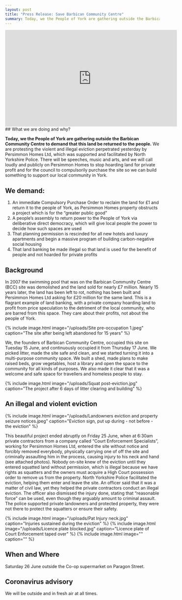 ```yaml
---
layout: post
title: "Press Release: Save Barbican Community Centre"
summary: Today, we the People of York are gathering outside the Barbican Community Centre to demand that this land be returned to the people.
---
```

<iframe width="560" height="315" src="https://www.youtube.com/embed/Z3idsHM9DQM" title="YouTube video player" frameborder="0" allow="accelerometer; autoplay; clipboard-write; encrypted-media; gyroscope; picture-in-picture" allowfullscreen></iframe>
## What we are doing and why?

**Today, we the People of York are gathering outside the Barbican Community Centre to demand that this land be returned to the people.** We are protesting the violent and illegal eviction perpetrated yesterday by Persimmon Homes Ltd, which was supported and facilitated by North Yorkshire Police. There will be speeches, music and arts, and we will call loudly and publicly on Persimmon Homes to stop hoarding land for private profit and for the council to compulsorily purchase the site so we can build something to support our local community in York.

## We demand:
1.    An immediate Compulsory Purchase Order to reclaim the land for £1 and return it to the people of York, as Persimmon Homes property obstructs a project which is for the “greater public good”
2.    A people’s assembly to return power to the People of York via deliberative direct democracy, which will give local people the power to decide how such spaces are used
3.    That planning permission is rescinded for all new hotels and luxury apartments and begin a massive program of building carbon-negative social housing
4.    That land banking be made illegal so that land is used for the benefit of people and not hoarded for private profits

## Background

In 2007 the swimming pool that was on the Barbican Community Centre (BCC) site was demolished and the land sold for nearly £7 million. Nearly 15 years later, the land has been left to rot, nothing has been built and Persimmon Homes Ltd asking for £20 million for the same land. This is a flagrant example of land banking, with a private company hoarding land to profit from price speculation to the detriment of the local community, who are barred from this space. They care about their profits, not about the people of York.

{% include image.html image="/uploads/Site pre-occupation 1.jpeg" caption="The site after being left abandoned for 15 years" %}

We, the founders of Barbican Community Centre, occupied this site on Tuesday 15 June, and continuously occupied it from Thursday 17 June. We picked litter, made the site safe and clean, and we started turning it into a multi-purpose community space. We built a shed, made plans to make raised beds, grow vegetables, host a library and open the space to the community for all kinds of purposes. We also made it clear that it was a welcome and safe space for travellers and homeless people to stay.

{% include image.html image="/uploads/Squat post-eviction.jpg" caption="The project after 6 days of litter clearing and building" %}

## An illegal and violent eviction

{% include image.html image="/uploads/Landowners eviction and property seizure notices.jpeg" caption="Eviction sign, put up during - not before - the eviction" %}

This beautiful project ended abruptly on Friday 25 June, when at 6:30am private contractors from a company called “Court Enforcement Specialists”, working for Persimmon Homes Ltd, entered the site without notice and forcibly removed everybody, physically carrying one of off the site and criminally assaulting him in the process, causing injury to his neck and hand (see attached photos). Nobody on-site knew of the eviction until they entered squatted land without permission, which is illegal because we have rights as squatters and the owners must acquire a High Court possession order to remove us from the property. North Yorkshire Police facilitated the eviction, helping them enter and leave the site. An officer said that it was a matter of civil law, yet they helped the private contractors conduct an illegal eviction. The officer also dismissed the injury done, stating that “reasonable force” can be used, even though they arguably amount to criminal assault. The police supported private landowners and protected property, they were not there to protect the squatters or ensure their safety.

{% include image.html image="/uploads/Pat Injury neck.jpg" caption="Injuries sustained during the eviction" %}
{% include image.html image="/uploads/Licence plate blocked.jpg" caption="Licence plate of Court Enforcement taped over" %}
{% include image.html image="" caption="" %}
## When and Where

Saturday 26 June outside the Co-op supermarket on Paragon Street.


## Coronavirus advisory

We will be outside and in fresh air at all times.
